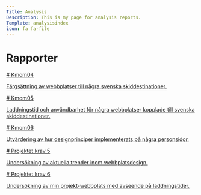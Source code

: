```yaml
---
Title: Analysis
Description: This is my page for analysis reports.
Template: analysisindex
icon: fa fa-file
---
```


Rapporter
==========================


<div class="analysis kmom04" markdown="1">
<a href="analysis/01_colors">
<span class="linkspanner04">
# Kmom04

Färgsättning av webbplatser till några svenska skiddestinationer.

</span>
</a>

</div>


<div class="analysis kmom05" markdown="1">
<a href="analysis/02_load">
<span class="linkspanner05">
# Kmom05

Laddningstid och användbarhet för några webbplatser kopplade till svenska skiddestinationer.

</span>
</a>
</div>


<div class="analysis kmom06" markdown="1">
<a href="analysis/03_design_principles">
<span class="linkspanner06">
# Kmom06

Utvärdering av hur designprinciper implementerats på några personsidor.

</span>
</a>
</div>


<div class="analysis kmom10" markdown="1">
<a href="analysis/10_webbplatsdesign">
<span class="linkspanner06">
# Projektet krav 5

Undersökning av aktuella trender inom webbplatsdesign.

</span>
</a>
</div>

<div class="analysis kmom11" markdown="1">
<a href="analysis/11_design-och-webbplatser">
<span class="linkspanner06">
# Projektet krav 6

Undersökning av min projekt-webbplats med avseende på laddningstider.

</span>
</a>
</div>